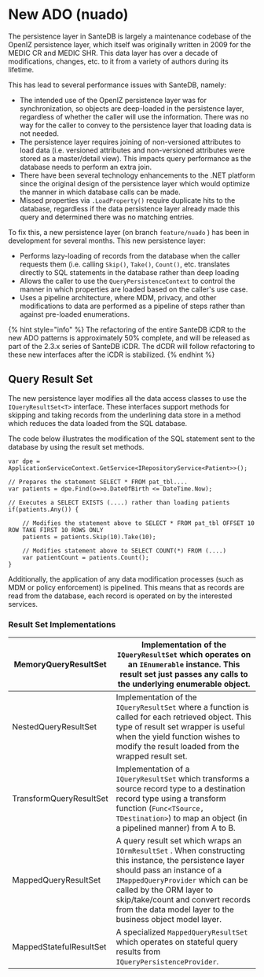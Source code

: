 # New ADO (nuado)

The persistence layer in SanteDB is largely a maintenance codebase of the OpenIZ persistence layer, which itself was originally written in 2009 for the MEDIC CR and MEDIC SHR. This data layer has over a decade of modifications, changes, etc. to it from a variety of authors during its lifetime.

This has lead to several performance issues with SanteDB, namely:

* The intended use of the OpenIZ persistence layer was for synchronization, so objects are deep-loaded in the persistence layer, regardless of whether the caller will use the information. There was no way for the caller to convey to the persistence layer that loading data is not needed.
* The persistence layer requires joining of non-versioned attributes to load data (i.e. versioned attributes and non-versioned attributes were stored as a master/detail view). This impacts query performance as the database needs to perform an extra join.
* There have been several technology enhancements to the .NET platform since the original design of the persistence layer which would optimize the manner in which database calls can be made.
* Missed properties via `.LoadProperty()` require duplicate hits to the database, regardless if the data persistence layer already made this query and determined there was no matching entries.

To fix this, a new persistence layer (on branch `feature/nuado` ) has been in development for several months. This new persistence layer:

* Performs lazy-loading of records from the database when the caller requests them (i.e. calling `Skip()`, `Take()`, `Count()`, etc. translates directly to SQL statements in the database rather than deep loading
* Allows the caller to use the `QueryPersistenceContext` to control the manner in which properties are loaded based on the caller's use case.
* Uses a pipeline architecture, where MDM, privacy, and other modifications to data are performed as a pipeline of steps rather than against pre-loaded enumerations.

{% hint style="info" %}
The refactoring of the entire SanteDB iCDR to the new ADO patterns is approximately 50% complete, and will be released as part of the 2.3.x series of SanteDB iCDR. The dCDR will follow refactoring to these new interfaces after the iCDR is stabilized.
{% endhint %}

## Query Result Set

The new persistence layer modifies all the data access classes to use the `IQueryResultSet<T>` interface. These interfaces support methods for skipping and taking records from the underlining data store in a method which reduces the data loaded from the SQL database.

The code below illustrates the modification of the SQL statement sent to the database by using the result set methods.

```
var dpe = ApplicationServiceContext.GetService<IRepositoryService<Patient>>();

// Prepares the statement SELECT * FROM pat_tbl....
var patients = dpe.Find(o=>o.DateOfBirth <= DateTime.Now);

// Executes a SELECT EXISTS (....) rather than loading patients
if(patients.Any()) {

    // Modifies the statement above to SELECT * FROM pat_tbl OFFSET 10 ROW TAKE FIRST 10 ROWS ONLY
    patients = patients.Skip(10).Take(10);
    
    // Modifies statement above to SELECT COUNT(*) FROM (....)
    var patientCount = patients.Count();
}
```

Additionally, the application of any data modification processes (such as MDM or policy enforcement) is pipelined. This means that as records are read from the database, each record is operated on by the interested services.

### Result Set Implementations

| MemoryQueryResultSet    | Implementation of the `IQueryResultSet` which operates on an `IEnumerable` instance. This result set just passes any calls to the underlying enumerable object.                                                                                                                                          |
| ----------------------- | -------------------------------------------------------------------------------------------------------------------------------------------------------------------------------------------------------------------------------------------------------------------------------------------------------- |
| NestedQueryResultSet    | Implementation of the `IQueryResultSet` where a function is called for each retrieved object. This type of result set wrapper is useful when the yield function wishes to modify the result loaded from the wrapped result set.                                                                          |
| TransformQueryResultSet | Implementation of a `IQueryResultSet` which transforms a source record type to a destination record type using a transform function (`Func<TSource, TDestination>`) to map an object (in a pipelined manner) from A to B.                                                                                |
| MappedQueryResultSet    | A query result set which wraps an `IOrmResultSet` . When constructing this instance, the persistence layer should pass an instance of a `IMappedQueryProvider` which can be called by the ORM layer to skip/take/count and convert records from the data model layer to the business object model layer. |
| MappedStatefulResultSet | A specialized `MappedQueryResultSet` which operates on stateful query results from `IQueryPersistenceProvider`.                                                                                                                                                                                          |

&#x20;
